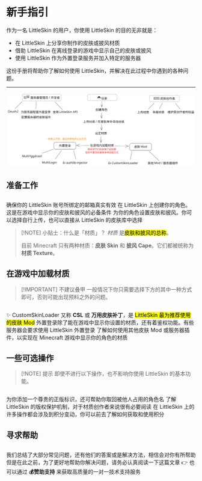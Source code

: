# 新手指引

作为一名 LittleSkin 的用户，你使用 LittleSkin 的目的无非就是：

- 在 LittleSkin 上分享你制作的皮肤或披风材质
- 借助 LittleSkin 在离线登录的游戏中显示自己的皮肤或披风
- 使用 LittleSkin 作为外置登录服务并加入特定的服务器

这份手册将帮助你了解如何使用 LittleSkin，并解决在此过程中你遇到的各种问题。

---

![LittleSkin 路线图](./assets/routemap.svg)

## 准备工作
<p style="margin-bottom: 2em"></p>

<NCard title="✔️ 验证邮箱" link="./verify-email" >
确保你的 LittleSkin 账号所绑定的邮箱真实有效
</NCard>
<NCard title="👤 创建角色" link="./player" >
在 LittleSkin 上创建你的角色。这是在游戏中显示你的皮肤和披风的必备条件
</NCard>
<NCard title="👕 设定材质" link="./textures" >
为你的角色设置皮肤和披风。你可以选择自行上传，也可以直接从 LittleSkin 的皮肤库中选择
</NCard>

> [!NOTE] 小贴士：什么是「材质」？
> _材质_ 是<mark>皮肤和披风的总称</mark>。
>
> 目前 Minecraft 只有两种材质：**皮肤 Skin** 和 **披风 Cape**。它们都被统称为 **材质 Texture**。

## 在游戏中加载材质

> [!IMPORTANT] 不建议叠甲
> 一般情况下你只需要选择下方的其中一种方式即可，否则可能出现预料之外的问题。

<p style="margin-bottom: 2em"></p>

<NCard title="🛠️ 配置 CustomSkinLoader" link="./csl" >
✨ CustomSkinLoader 又称 <strong>CSL</strong> 或 <strong>万用皮肤补丁</strong>，是 <mark>LittleSkin 最为推荐使用的皮肤 Mod</mark>
</NCard>
<NCard title="🛠️ 配置 Yggdrasil 外置登录" link="/yggdrasil/client" >
外置登录除了能在游戏中显示你设置的材质，还有着鉴权功能。有些服务器会要求使用 LittleSkin 外置登录
</NCard>
<NCard title="🛠️ 配置其他 Mod 或插件" link="./mod" >
了解如何使用其他皮肤 Mod 或服务器插件，以实现在 Minecraft 游戏中显示你的角色的材质
</NCard>

## 一些可选操作
> [!NOTE] 提示
> 即使不进行以下操作，也不影响你使用 LittleSkin 的基本功能。

<p style="margin-bottom: 2em"></p>

<NCard title="🔗 绑定正版角色" link="./premium" >
为你添加一个尊贵的正版标识，还可帮助你取回被他人占用的角色名
</NCard>
<NCard title="©️ 保护创作者权益" link="./premium" >
了解 LittleSkin 的版权保护机制，对于材质创作者来说很有必要阅读
</NCard>
<NCard title="🪙 了解积分系统" link="./premium" >
在 LittleSkin 上的许多操作都会涉及到积分变动，你可以前去了解如何获取和使用积分
</NCard>

## 寻求帮助
<p style="margin-bottom: 2em"></p>

<NCard title="🧐 常见问题解答 FAQ" link="/faq/">
我们总结了大部分常见问题，还有他们的答案或是解决方法，相信会对你有所帮助
</NCard>
<NCard title="🙋 直接向我们寻求帮助" link="/problems#运营团队-或是帮助你的人-并不是神" >
但是在此之前，为了更好地帮助你解决问题，请务必认真阅读一下这篇文章 👉
</NCard>
<NCard title="🧑‍🔬 一对一技术支持" link="https://afdian.com/a/tnqzh123" >
也可以通过 <strong>💰赞助支持</strong> 来获取高质量的一对一技术支持服务
</NCard>
